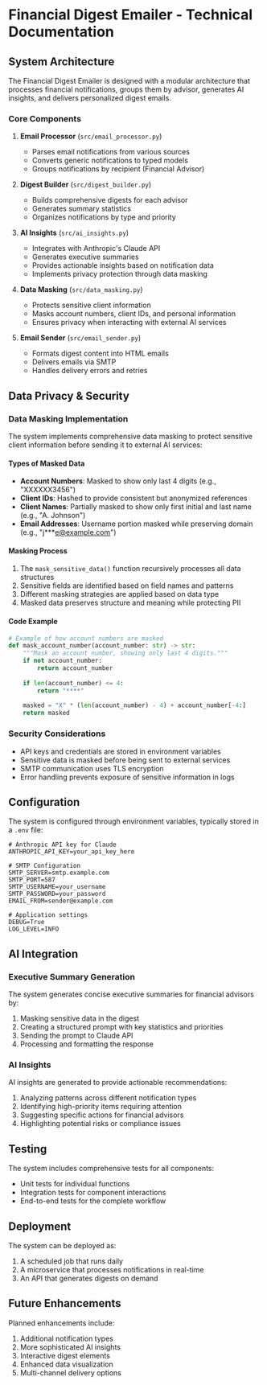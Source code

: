 # Financial Digest Emailer - Technical Documentation

## System Architecture

The Financial Digest Emailer is designed with a modular architecture that processes financial notifications, groups them by advisor, generates AI insights, and delivers personalized digest emails.

### Core Components

1. **Email Processor** (`src/email_processor.py`)
   - Parses email notifications from various sources
   - Converts generic notifications to typed models
   - Groups notifications by recipient (Financial Advisor)

2. **Digest Builder** (`src/digest_builder.py`)
   - Builds comprehensive digests for each advisor
   - Generates summary statistics
   - Organizes notifications by type and priority

3. **AI Insights** (`src/ai_insights.py`)
   - Integrates with Anthropic's Claude API
   - Generates executive summaries
   - Provides actionable insights based on notification data
   - Implements privacy protection through data masking

4. **Data Masking** (`src/data_masking.py`)
   - Protects sensitive client information
   - Masks account numbers, client IDs, and personal information
   - Ensures privacy when interacting with external AI services

5. **Email Sender** (`src/email_sender.py`)
   - Formats digest content into HTML emails
   - Delivers emails via SMTP
   - Handles delivery errors and retries

## Data Privacy & Security

### Data Masking Implementation

The system implements comprehensive data masking to protect sensitive client information before sending it to external AI services:

#### Types of Masked Data

- **Account Numbers**: Masked to show only last 4 digits (e.g., "XXXXXX3456")
- **Client IDs**: Hashed to provide consistent but anonymized references
- **Client Names**: Partially masked to show only first initial and last name (e.g., "A. Johnson")
- **Email Addresses**: Username portion masked while preserving domain (e.g., "j***e@example.com")

#### Masking Process

1. The `mask_sensitive_data()` function recursively processes all data structures
2. Sensitive fields are identified based on field names and patterns
3. Different masking strategies are applied based on data type
4. Masked data preserves structure and meaning while protecting PII

#### Code Example

```python
# Example of how account numbers are masked
def mask_account_number(account_number: str) -> str:
    """Mask an account number, showing only last 4 digits."""
    if not account_number:
        return account_number
    
    if len(account_number) <= 4:
        return "****"
    
    masked = "X" * (len(account_number) - 4) + account_number[-4:]
    return masked
```

### Security Considerations

- API keys and credentials are stored in environment variables
- Sensitive data is masked before being sent to external services
- SMTP communication uses TLS encryption
- Error handling prevents exposure of sensitive information in logs

## Configuration

The system is configured through environment variables, typically stored in a `.env` file:

```
# Anthropic API key for Claude
ANTHROPIC_API_KEY=your_api_key_here

# SMTP Configuration
SMTP_SERVER=smtp.example.com
SMTP_PORT=587
SMTP_USERNAME=your_username
SMTP_PASSWORD=your_password
EMAIL_FROM=sender@example.com

# Application settings
DEBUG=True
LOG_LEVEL=INFO
```

## AI Integration

### Executive Summary Generation

The system generates concise executive summaries for financial advisors by:

1. Masking sensitive data in the digest
2. Creating a structured prompt with key statistics and priorities
3. Sending the prompt to Claude API
4. Processing and formatting the response

### AI Insights

AI insights are generated to provide actionable recommendations:

1. Analyzing patterns across different notification types
2. Identifying high-priority items requiring attention
3. Suggesting specific actions for financial advisors
4. Highlighting potential risks or compliance issues

## Testing

The system includes comprehensive tests for all components:

- Unit tests for individual functions
- Integration tests for component interactions
- End-to-end tests for the complete workflow

## Deployment

The system can be deployed as:

1. A scheduled job that runs daily
2. A microservice that processes notifications in real-time
3. An API that generates digests on demand

## Future Enhancements

Planned enhancements include:

1. Additional notification types
2. More sophisticated AI insights
3. Interactive digest elements
4. Enhanced data visualization
5. Multi-channel delivery options
